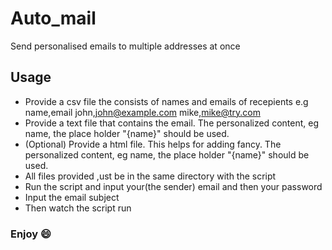 # Auto_mail
Send personalised emails to multiple addresses at once 

## Usage
- Provide a csv file the consists of names and emails of recepients
  e.g name,email
      john,john@example.com
      mike,mike@try.com
- Provide a text file that contains the email. The personalized content, eg name,
the place holder "{name}" should be used.
- (Optional) Provide a html file. This helps for adding fancy. The personalized content, eg name,
the place holder "{name}" should be used.
- All files provided ,ust be in the same directory with the script
- Run the script and input your(the sender) email and then your password
- Input the email subject
- Then watch the script run

### Enjoy :smile: